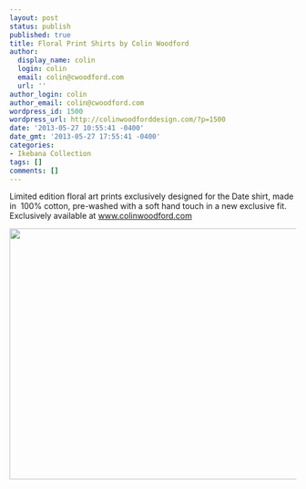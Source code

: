 ```yaml
---
layout: post
status: publish
published: true
title: Floral Print Shirts by Colin Woodford
author:
  display_name: colin
  login: colin
  email: colin@cwoodford.com
  url: ''
author_login: colin
author_email: colin@cwoodford.com
wordpress_id: 1500
wordpress_url: http://colinwoodforddesign.com/?p=1500
date: '2013-05-27 10:55:41 -0400'
date_gmt: '2013-05-27 17:55:41 -0400'
categories:
- Ikebana Collection
tags: []
comments: []
---
```

<p>Limited edition floral art prints exclusively designed for the Date shirt, made in &nbsp;100% cotton, pre-washed with a soft hand touch in a new exclusive fit. Exclusively available at <a href="http://colinwoodford.com">www.colinwoodford.com</a></p>
<p><a href="http://colinwoodford.com"><img class="aligncenter size-full wp-image-1552" alt="" src="http://colinwoodforddesign.com/wp-content/uploads/2013/06/FBikebanacollection.jpg" width="520" height="440" /></a></p>

